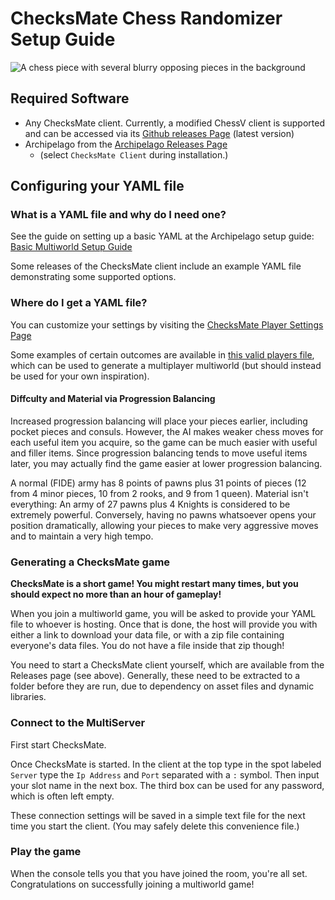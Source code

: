 # ChecksMate Chess Randomizer Setup Guide

![A chess piece with several blurry opposing pieces in the background](https://i.imgur.com/fqng206.png)

## Required Software

- Any ChecksMate client. Currently, a modified ChessV client is supported and can be accessed via
  its [Github releases Page](https://github.com/chesslogic/chessv/releases) (latest version)
- Archipelago from the [Archipelago Releases Page](https://github.com/ArchipelagoMW/Archipelago/releases)
    - (select `ChecksMate Client` during installation.)

## Configuring your YAML file

### What is a YAML file and why do I need one?

See the guide on setting up a basic YAML at the Archipelago setup
guide: [Basic Multiworld Setup Guide](/tutorial/Archipelago/setup/en)

Some releases of the ChecksMate client include an example YAML file demonstrating some supported options.

### Where do I get a YAML file?

You can customize your settings by visiting the [ChecksMate Player Settings Page](/games/ChecksMate/player-settings)

Some examples of certain outcomes are available in [this valid players file](checksmate-example.yaml), which can be used
to generate a multiplayer multiworld (but should instead be used for your own inspiration).

#### Diffculty and Material via Progression Balancing

Increased progression balancing will place your pieces earlier, including pocket pieces and consuls. However, the AI
makes weaker chess moves for each useful item you acquire, so the game can be much easier with useful and filler items.
Since progression balancing tends to move useful items later, you may actually find the game easier at lower progression
balancing.

A normal (FIDE) army has 8 points of pawns plus 31 points of pieces (12 from 4 minor pieces, 10 from 2 rooks, and 9 from
1 queen). Material isn't everything: An army of 27 pawns plus 4 Knights is considered to be extremely powerful.
Conversely, having no pawns whatsoever opens your position dramatically, allowing your pieces to make very aggressive
moves and to maintain a very high tempo.

### Generating a ChecksMate game

**ChecksMate is a short game! You might restart many times, but you should expect no more than an hour of gameplay!**

When you join a multiworld game, you will be asked to provide your YAML file to whoever is hosting. Once that is done,
the host will provide you with either a link to download your data file, or with a zip file containing everyone's data
files. You do not have a file inside that zip though!

You need to start a ChecksMate client yourself, which are available from the Releases page (see above). Generally, these
need to be extracted to a folder before they are run, due to dependency on asset files and dynamic libraries.

### Connect to the MultiServer

First start ChecksMate.

Once ChecksMate is started. In the client at the top type in the spot labeled `Server` type the `Ip Address` and `Port`
separated with a `:` symbol. Then input your slot name in the next box. The third box can be used for any password,
which is often left empty.

These connection settings will be saved in a simple text file for the next time you start the client. (You may safely
delete this convenience file.)

### Play the game

When the console tells you that you have joined the room, you're all set. Congratulations on successfully joining a
multiworld game!

